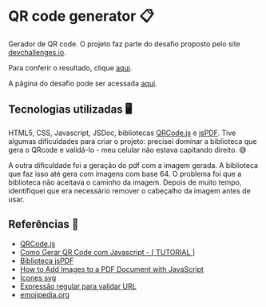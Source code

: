 # QR code generator 📋

Gerador de QR code. O projeto faz parte do desafio proposto pelo site [devchallenges.io](https://devchallenges.io).

Para conferir o resultado, clique [aqui](https://multi-step-register-form-flax.vercel.app/).

A página do desafio pode ser acessada [aqui](https://devchallenges.io/challenge/41).

## Tecnologias utilizadas 🖥️

HTML5, CSS, Javascript, JSDoc, bibliotecas [QRCode.js](https://github.com/davidshimjs/qrcodejs) e [jsPDF](https://github.com/parallax/jsPDF). Tive algumas dificuldades para criar o projeto: precisei dominar a biblioteca que gera o QRcode e validá-lo - meu celular não estava capitando direito. 😅

A outra dificuldade foi a geração do pdf com a imagem gerada. A biblioteca que faz isso até gera com imagens com base 64. O problema foi que a biblioteca não aceitava o caminho da imagem. Depois de muito tempo, identifiquei que era necessário remover o cabeçalho da imagem antes de usar. 

## Referências 🔗
* [QRCode.js](https://github.com/davidshimjs/qrcodejs)
* [Como Gerar QR Code com Javascript - \[ TUTORIAL \]](https://www.brasilcode.com.br/como-gerar-qr-code-com-javascript-tutorial/)
* [Biblioteca jsPDF](https://github.com/parallax/jsPDF)
* [How to Add Images to a PDF Document with JavaScript](https://www.youtube.com/watch?v=C2TGNpQfbOg)
* [Ícones svg](https://uxwing.com/hyperlink-icon/)
* [Expressão regular para validar URL](https://regexr.com/39nr7)
* [emojipedia.org](https://emojipedia.org/smileys)